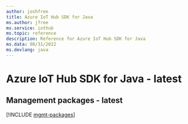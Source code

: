 ```yaml
---
author: joshfree
title: Azure IoT Hub SDK for Java
ms.author: jfree
ms.service: iothub
ms.topic: reference
description: Reference for Azure IoT Hub SDK for Java
ms.data: 08/31/2022
ms.devlang: java
---
```

# Azure IoT Hub SDK for Java - latest

## Management packages - latest
[!INCLUDE [mgmt-packages](iot-hub-mgmt-index.md)]